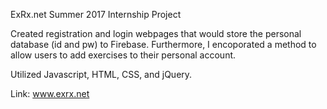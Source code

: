 ExRx.net Summer 2017 Internship Project

Created registration and login webpages that would store the personal database (id and pw) to Firebase. Furthermore, I encoporated a method to allow users to add exercises to their personal account. 

Utilized Javascript, HTML, CSS, and jQuery.  

Link: www.exrx.net 

